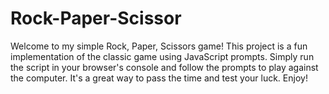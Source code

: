 # Rock-Paper-Scissor
Welcome to my simple Rock, Paper, Scissors game! This project is a fun implementation of the classic game using JavaScript prompts. Simply run the script in your browser's console and follow the prompts to play against the computer. It's a great way to pass the time and test your luck. Enjoy!